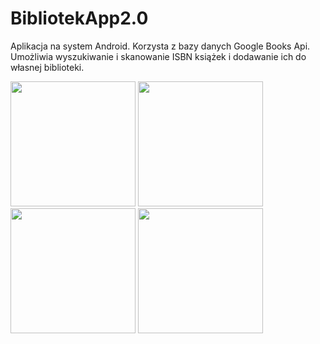 # BibliotekApp2.0
Aplikacja na system Android. Korzysta z bazy danych Google Books Api. Umożliwia wyszukiwanie i skanowanie ISBN książek i dodawanie ich do własnej biblioteki.

<img src="https://user-images.githubusercontent.com/52631916/72627541-fd687300-394c-11ea-86b8-6b364a89e0b9.jpg" width="200"> <img src="https://user-images.githubusercontent.com/52631916/72627548-ff323680-394c-11ea-9acd-6929521be97b.jpg" width="200"> <img src="https://user-images.githubusercontent.com/52631916/72627551-ffcacd00-394c-11ea-9241-7565666433e8.jpg" width="200"> <img src="https://user-images.githubusercontent.com/52631916/72627558-00fbfa00-394d-11ea-9859-4cf53f5632ae.jpg" width="200">
